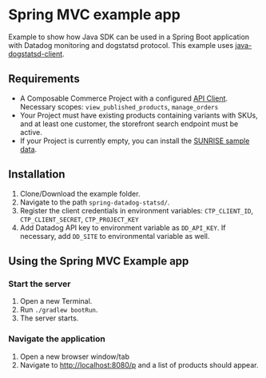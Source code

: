 # Spring MVC example app

Example to show how Java SDK can be used in a Spring Boot application with Datadog monitoring and dogstatsd protocol. This example uses [java-dogstatsd-client](https://github.com/DataDog/java-dogstatsd-client).

## Requirements

- A Composable Commerce Project with a configured [API Client](https://docs.commercetools.com/tutorials/getting-started#creating-an-api-client).
  Necessary scopes: `view_published_products`, `manage_orders`
- Your Project must have existing products containing variants with SKUs, and at least one customer, the storefront search endpoint must be active.
- If your Project is currently empty, you can install the [SUNRISE sample data](https://docs.commercetools.com/sdk/sunrise-data).

## Installation

1. Clone/Download the example folder.
2. Navigate to the path `spring-datadog-statsd/`.
3. Register the client credentials in environment variables:
   `CTP_CLIENT_ID`, `CTP_CLIENT_SECRET`, `CTP_PROJECT_KEY`
4. Add Datadog API key to environment variable as `DD_API_KEY`. If necessary, add `DD_SITE` to environmental variable as well.

## Using the Spring MVC Example app

### Start the server

1. Open a new Terminal.
2. Run `./gradlew bootRun`.
3. The server starts.

### Navigate the application

1. Open a new browser window/tab
2. Navigate to [http://localhost:8080/p](http://localhost:8080/p) and a list of products should appear.
